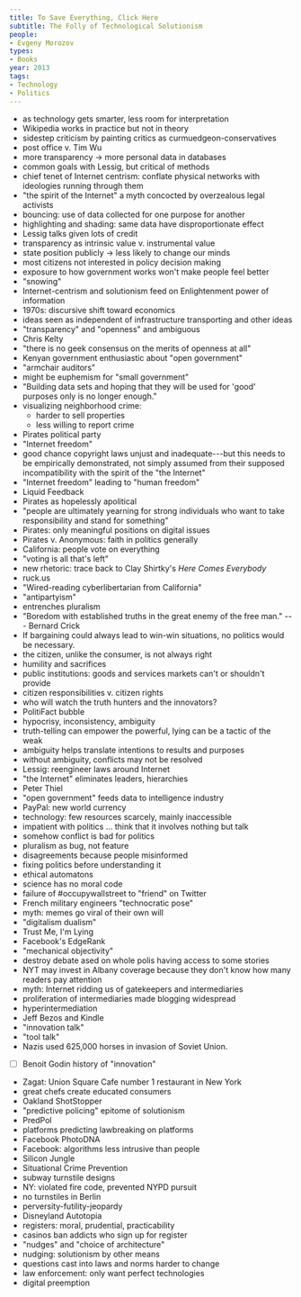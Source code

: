 ```yaml
---
title: To Save Everything, Click Here
subtitle: The Folly of Technological Solutionism
people:
- Evgeny Morozov
types:
- Books
year: 2013
tags:
- Technology
- Politics
---
```


- as technology gets smarter, less room for interpretation
- Wikipedia works in practice but not in theory
- sidestep criticism by painting critics as curmuedgeon-conservatives
- post office v. Tim Wu
- more transparency → more personal data in databases
- common goals with Lessig, but critical of methods
- chief tenet of Internet centrism: conflate physical networks with ideologies running through them
- "the spirit of the Internet" a myth concocted by overzealous legal activists
- bouncing: use of data collected for one purpose for another
- highlighting and shading: same data have disproportionate effect
- Lessig talks given lots of credit
- transparency as intrinsic value v. instrumental value
- state position publicly → less likely to change our minds
- most citizens not interested in policy decision making
- exposure to how government works won't make people feel better
- "snowing"
- Internet-centrism and solutionism feed on Enlightenment power of information
- 1970s: discursive shift toward economics
- ideas seen as independent of infrastructure transporting and other ideas
- "transparency" and "openness" and ambiguous
- Chris Kelty
- "there is no geek consensus on the merits of openness at all"
- Kenyan government enthusiastic about "open government"
- "armchair auditors"
- might be euphemism for "small government"
- "Building data sets and hoping that they will be used for 'good' purposes only is no longer enough."
- visualizing neighborhood crime:
  - harder to sell properties
  - less willing to report crime
- Pirates political party
- "Internet freedom"
- good chance copyright laws unjust and inadequate---but this needs to be empirically demonstrated, not simply assumed from their supposed incompatibility with the spirit of the "the Internet"
- "Internet freedom" leading to "human freedom"
- Liquid Feedback
- Pirates as hopelessly apolitical
- "people are ultimately yearning for strong individuals who want to take responsibility and stand for something"
- Pirates: only meaningful positions on digital issues
- Pirates v. Anonymous: faith in politics generally
- California: people vote on everything
- "voting is all that's left"
- new rhetoric: trace back to Clay Shirtky's _Here Comes Everybody_
- ruck.us
- "Wired-reading cyberlibertarian from California"
- "antipartyism"
- entrenches pluralism
- "Boredom with established truths in the great enemy of the free man." --- Bernard Crick
- If bargaining could always lead to win-win situations, no politics would be necessary.
- the citizen, unlike the consumer, is not always right
- humility and sacrifices
- public institutions: goods and services markets can't or shouldn't provide
- citizen responsibilities v. citizen rights
- who will watch the truth hunters and the innovators?
- PolitiFact bubble
- hypocrisy, inconsistency, ambiguity
- truth-telling can empower the powerful, lying can be a tactic of the weak
- ambiguity helps translate intentions to results and purposes
- without ambiguity, conflicts may not be resolved
- Lessig: reengineer laws around Internet
- "the Internet" eliminates leaders, hierarchies
- Peter Thiel
- "open government" feeds data to intelligence industry
- PayPal: new world currency
- technology: few resources scarcely, mainly inaccessible
- impatient with politics ... think that it involves nothing but talk
- somehow conflict is bad for politics
- pluralism as bug, not feature
- disagreements because people misinformed
- fixing politics before understanding it
- ethical automatons
- science has no moral code
- failure of #occupywallstreet to "friend" on Twitter
- French military engineers "technocratic pose"
- myth: memes go viral of their own will
- "digitalism dualism"
- Trust Me, I'm Lying
- Facebook's EdgeRank
- "mechanical objectivity"
- destroy debate ased on whole polis having access to some stories
- NYT may invest in Albany coverage because they don't know how many readers pay attention
- myth: Internet ridding us of gatekeepers and intermediaries
- proliferation of intermediaries made blogging widespread
- hyperintermediation
- Jeff Bezos and Kindle
- "innovation talk"
- "tool talk"
- Nazis used 625,000 horses in invasion of Soviet Union.
- [ ] Benoit Godin history of "innovation"
- Zagat: Union Square Cafe number 1 restaurant in New York
- great chefs create educated consumers
- Oakland ShotStopper
- "predictive policing" epitome of solutionism
- PredPol
- platforms predicting lawbreaking on platforms
- Facebook PhotoDNA
- Facebook: algorithms less intrusive than people
- Silicon Jungle
- Situational Crime Prevention
- subway turnstile designs
- NY: violated fire code, prevented NYPD pursuit
- no turnstiles in Berlin
- perversity-futility-jeopardy
- Disneyland Autotopia
- registers: moral, prudential, practicability
- casinos ban addicts who sign up for register
- "nudges" and "choice of architecture"
- nudging: solutionism by other means
- questions cast into laws and norms harder to change
- law enforcement: only want perfect technologies
- digital preemption
